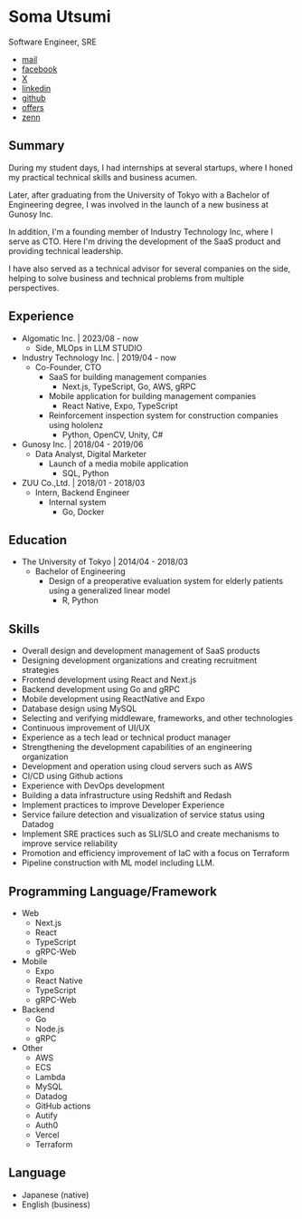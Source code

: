 # Soma Utsumi
Software Engineer, SRE
- [mail](soma03432303@gmail.com)
- [facebook](https://www.facebook.com/soma.utsumi)
- [X](https://twitter.com/soma00333)
- [linkedin](https://www.linkedin.com/in/soma-utsumi-278a87178/)
- [github](https://github.com/soma00333)
- [offers]( https://offers.jp/pub/w/JrwUBEQsSRUW6XkLjg46jTKt)
- [zenn](https://zenn.dev/soma00333?tab=scraps)

## Summary 
During my student days, I had internships at several startups, where I honed my practical technical skills and business acumen.

Later, after graduating from the University of Tokyo with a Bachelor of Engineering degree, I was involved in the launch of a new business at Gunosy Inc.

In addition, I'm a founding member of Industry Technology Inc, where I serve as CTO. Here I'm driving the development of the SaaS product and providing technical leadership.

I have also served as a technical advisor for several companies on the side, helping to solve business and technical problems from multiple perspectives.

## Experience
- Algomatic Inc. \| 2023/08 - now
  - Side, MLOps in LLM STUDIO 
- Industry Technology Inc. \| 2019/04 - now
  - Co-Founder, CTO
    - SaaS for building management companies 
      - Next.js, TypeScript, Go, AWS, gRPC
    - Mobile application for building management companies
      - React Native, Expo, TypeScript
    - Reinforcement inspection system for construction companies using hololenz
      - Python, OpenCV, Unity, C#
- Gunosy Inc. \| 2018/04 - 2019/06
  - Data Analyst, Digital Marketer
    - Launch of a media mobile application
      - SQL, Python
- ZUU Co.,Ltd. \| 2018/01 - 2018/03
  - Intern, Backend Engineer 
    - Internal system
      - Go, Docker
        
## Education
- The University of Tokyo \| 2014/04 - 2018/03
  - Bachelor of Engineering
    - Design of a preoperative evaluation system for elderly patients using a generalized linear model
      - R, Python
  
## Skills
- Overall design and development management of SaaS products
- Designing development organizations and creating recruitment strategies
- Frontend development using React and Next.js
- Backend development using Go and gRPC
- Mobile development using ReactNative and Expo
- Database design using MySQL
- Selecting and verifying middleware, frameworks, and other technologies
- Continuous improvement of UI/UX
- Experience as a tech lead or technical product manager
- Strengthening the development capabilities of an engineering organization
- Development and operation using cloud servers such as AWS
- CI/CD using Github actions
- Experience with DevOps development
- Building a data infrastructure using Redshift and Redash
- Implement practices to improve Developer Experience
- Service failure detection and visualization of service status using Datadog
- Implement SRE practices such as SLI/SLO and create mechanisms to improve service reliability
- Promotion and efficiency improvement of IaC with a focus on Terraform
- Pipeline construction with ML model including LLM.

## Programming Language/Framework
- Web
  - Next.js
  - React
  - TypeScript
  - gRPC-Web
- Mobile
  - Expo
  - React Native
  - TypeScript
  - gRPC-Web
- Backend
  - Go
  - Node.js
  - gRPC
- Other
  - AWS
  - ECS
  - Lambda
  - MySQL
  - Datadog
  - GitHub actions
  - Autify
  - Auth0
  - Vercel
  - Terraform

## Language
- Japanese (native)
- English (business)





